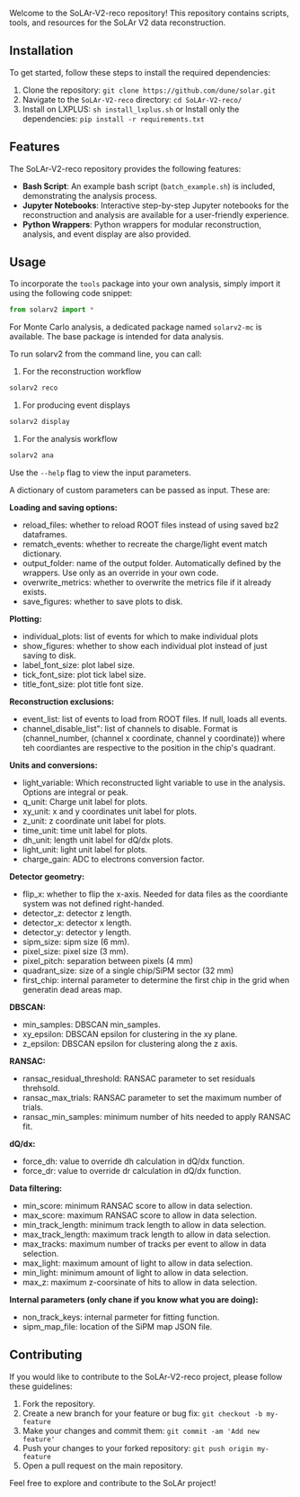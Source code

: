 Welcome to the SoLAr-V2-reco repository! This repository contains scripts, tools, and resources for the SoLAr V2 data reconstruction.

## Installation

To get started, follow these steps to install the required dependencies:

1. Clone the repository: `git clone https://github.com/dune/solar.git`
2. Navigate to the `SoLAr-V2-reco` directory: `cd SoLAr-V2-reco/`
3. Install on LXPLUS: `sh install_lxplus.sh` 
    or
    Install only the dependencies: `pip install -r requirements.txt`

## Features

The SoLAr-V2-reco repository provides the following features:

- **Bash Script**: An example bash script (`batch_example.sh`) is included, demonstrating the analysis process.
- **Jupyter Notebooks**: Interactive step-by-step Jupyter notebooks for the reconstruction and analysis are available for a user-friendly experience.
- **Python Wrappers**: Python wrappers for modular reconstruction, analysis, and event display are also provided.

## Usage

To incorporate the `tools` package into your own analysis, simply import it using the following code snippet:

```python
from solarv2 import *
```

For Monte Carlo analysis, a dedicated package named `solarv2-mc` is available. The base package is intended for data analysis.

To run solarv2 from the command line, you can call:

1. For the reconstruction workflow
```python
solarv2 reco
```
1. For producing event displays
```python
solarv2 display
```

1. For the analysis workflow
```python
solarv2 ana
```

Use the `--help` flag to view the input parameters.

A dictionary of custom parameters can be passed as input. These are:

**Loading and saving options:**
- reload_files: whether to reload ROOT files instead of using saved bz2 dataframes.
- rematch_events: whether to recreate the charge/light event match dictionary.
- output_folder: name of the output folder. Automatically defined by the wrappers. Use only as an override in your own code.
- overwrite_metrics: whether to overwrite the metrics file if it already exists.
- save_figures: whether to save plots to disk.

**Plotting:**
- individual_plots: list of events for which to make individual plots
- show_figures: whether to show each individual plot instead of just saving to disk.
- label_font_size: plot label size.
- tick_font_size: plot tick label size.
- title_font_size: plot title font size.

**Reconstruction exclusions:**
- event_list: list of events to load from ROOT files. If null, loads all events.
- channel_disable_list": list of channels to disable. Format is (channel_number, (channel x coordinate, channel y coordinate)) where teh coordiantes are respective to the position in the chip's quadrant.

**Units and conversions:**
- light_variable: Which reconstructed light variable to use in the analysis. Options are integral or peak.
- q_unit: Charge unit label for plots.
- xy_unit: x and y coordinates unit label for plots.
- z_unit: z coordinate unit label for plots.
- time_unit: time unit label for plots.
- dh_unit: length unit label for dQ/dx plots.
- light_unit: light unit label for plots.
- charge_gain: ADC to electrons conversion factor.
  
**Detector geometry:**
- flip_x: whether to flip the x-axis. Needed for data files as the coordiante system was not defined right-handed.
- detector_z: detector z length.
- detector_x: detector x length.
- detector_y: detector y length.
- sipm_size: sipm size (6 mm).
- pixel_size: pixel size (3 mm).
- pixel_pitch: separation between pixels (4 mm)
- quadrant_size: size of a single chip/SiPM sector (32 mm)
- first_chip: internal parameter to determine the first chip in the grid when generatin dead areas map.
  
**DBSCAN:**
- min_samples: DBSCAN min_samples.
- xy_epsilon: DBSCAN epsilon for clustering in the xy plane.
- z_epsilon: DBSCAN epsilon for clustering along the z axis.
  
**RANSAC:**
- ransac_residual_threshold: RANSAC parameter to set residuals threhsold.
- ransac_max_trials: RANSAC parameter to set the maximum number of trials.
- ransac_min_samples: minimum number of hits needed to apply RANSAC fit.
  
**dQ/dx:**
- force_dh: value to override dh calculation in dQ/dx function.
- force_dr: value to override dr calculation in dQ/dx function.
  
**Data filtering:**
- min_score: minimum RANSAC score to allow in data selection.
- max_score: maximum RANSAC score to allow in data selection.
- min_track_length: minimum track length to allow in data selection.
- max_track_length: maximum track length to allow in data selection.
- max_tracks: maximum number of tracks per event to allow in data selection.
- max_light: maximum amount of light to allow in data selection.
- min_light: minimum amount of light to allow in data selection.
- max_z: maximum z-coorsinate of hits to allow in data selection.

**Internal parameters (only chane if you know what you are doing):**
- non_track_keys: internal parmeter for fitting function.
- sipm_map_file: location of the SiPM map JSON file.

## Contributing

If you would like to contribute to the SoLAr-V2-reco project, please follow these guidelines:

1. Fork the repository.
2. Create a new branch for your feature or bug fix: `git checkout -b my-feature`
3. Make your changes and commit them: `git commit -am 'Add new feature'`
4. Push your changes to your forked repository: `git push origin my-feature`
5. Open a pull request on the main repository.

Feel free to explore and contribute to the SoLAr project!
